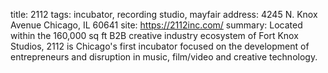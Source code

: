 title: 2112
tags: incubator, recording studio, mayfair
address: 4245 N. Knox Avenue Chicago, IL 60641
site: https://2112inc.com/
summary: Located within the 160,000 sq ft B2B creative industry ecosystem of Fort Knox Studios, 2112 is Chicago's first incubator focused on the development of entrepreneurs and disruption in music, film/video and creative technology.